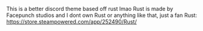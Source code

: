 This is a better discord theme based off rust lmao
Rust is made by Facepunch studios and I dont own Rust or anything like that, just a fan 
Rust: https://store.steampowered.com/app/252490/Rust/
